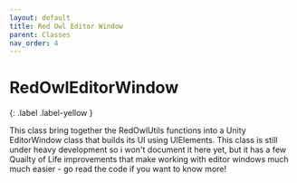 ```yaml
---
layout: default
title: Red Owl Editor Window
parent: Classes
nav_order: 4
---
```


# RedOwlEditorWindow
{: .label .label-yellow  }

This class bring together the RedOwlUtils functions into a Unity EditorWindow class that builds its UI using UIElements.  This class is still under heavy development so i won't document it here yet, but it has a few Quailty of Life improvements that make working with editor windows much much easier - go read the code if you want to know more!